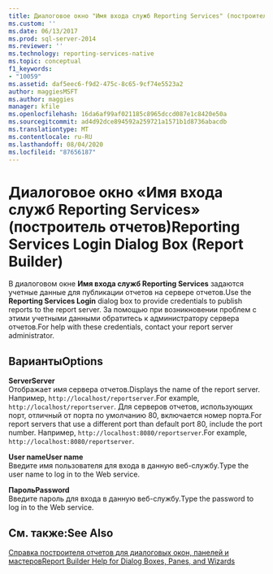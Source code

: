 ```yaml
---
title: Диалоговое окно "Имя входа служб Reporting Services" (построитель отчетов) | Документы Майкрософт
ms.custom: ''
ms.date: 06/13/2017
ms.prod: sql-server-2014
ms.reviewer: ''
ms.technology: reporting-services-native
ms.topic: conceptual
f1_keywords:
- "10059"
ms.assetid: daf5eec6-f9d2-475c-8c65-9cf74e5523a2
author: maggiesMSFT
ms.author: maggies
manager: kfile
ms.openlocfilehash: 16da6af99af021185c8965dccd087e1c8420e50a
ms.sourcegitcommit: ad4d92dce894592a259721a1571b1d8736abacdb
ms.translationtype: MT
ms.contentlocale: ru-RU
ms.lasthandoff: 08/04/2020
ms.locfileid: "87656187"
---
```

# <a name="reporting-services-login-dialog-box-report-builder"></a><span data-ttu-id="b5811-102">Диалоговое окно «Имя входа служб Reporting Services» (построитель отчетов)</span><span class="sxs-lookup"><span data-stu-id="b5811-102">Reporting Services Login Dialog Box (Report Builder)</span></span>
  <span data-ttu-id="b5811-103">В диалоговом окне **Имя входа служб Reporting Services** задаются учетные данные для публикации отчетов на сервере отчетов.</span><span class="sxs-lookup"><span data-stu-id="b5811-103">Use the **Reporting Services Login** dialog box to provide credentials to publish reports to the report server.</span></span> <span data-ttu-id="b5811-104">За помощью при возникновении проблем с этими учетными данными обратитесь к администратору сервера отчетов.</span><span class="sxs-lookup"><span data-stu-id="b5811-104">For help with these credentials, contact your report server administrator.</span></span>  
  
## <a name="options"></a><span data-ttu-id="b5811-105">Варианты</span><span class="sxs-lookup"><span data-stu-id="b5811-105">Options</span></span>  
 <span data-ttu-id="b5811-106">**Server**</span><span class="sxs-lookup"><span data-stu-id="b5811-106">**Server**</span></span>  
 <span data-ttu-id="b5811-107">Отображает имя сервера отчетов.</span><span class="sxs-lookup"><span data-stu-id="b5811-107">Displays the name of the report server.</span></span> <span data-ttu-id="b5811-108">Например, `http://localhost/reportserver`.</span><span class="sxs-lookup"><span data-stu-id="b5811-108">For example, `http://localhost/reportserver`.</span></span> <span data-ttu-id="b5811-109">Для серверов отчетов, использующих порт, отличный от порта по умолчанию 80, включается номер порта.</span><span class="sxs-lookup"><span data-stu-id="b5811-109">For report servers that use a different port than default port 80, include the port number.</span></span> <span data-ttu-id="b5811-110">Например, `http://localhost:8080/reportserver`.</span><span class="sxs-lookup"><span data-stu-id="b5811-110">For example, `http://localhost:8080/reportserver`.</span></span>  
  
 <span data-ttu-id="b5811-111">**User name**</span><span class="sxs-lookup"><span data-stu-id="b5811-111">**User name**</span></span>  
 <span data-ttu-id="b5811-112">Введите имя пользователя для входа в данную веб-службу.</span><span class="sxs-lookup"><span data-stu-id="b5811-112">Type the user name to log in to the Web service.</span></span>  
  
 <span data-ttu-id="b5811-113">**Пароль**</span><span class="sxs-lookup"><span data-stu-id="b5811-113">**Password**</span></span>  
 <span data-ttu-id="b5811-114">Введите пароль для входа в данную веб-службу.</span><span class="sxs-lookup"><span data-stu-id="b5811-114">Type the password to log in to the Web service.</span></span>  
  
## <a name="see-also"></a><span data-ttu-id="b5811-115">См. также:</span><span class="sxs-lookup"><span data-stu-id="b5811-115">See Also</span></span>  
 [<span data-ttu-id="b5811-116">Справка построителя отчетов для диалоговых окон, панелей и мастеров</span><span class="sxs-lookup"><span data-stu-id="b5811-116">Report Builder Help for Dialog Boxes, Panes, and Wizards</span></span>](../report-builder-help-for-dialog-boxes-panes-and-wizards.md)  
  
  
